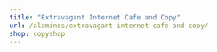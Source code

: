 ```yaml
---
title: "Extravagant Internet Cafe and Copy"
url: /alaminos/extravagant-internet-cafe-and-copy/
shop: copyshop
---
```


